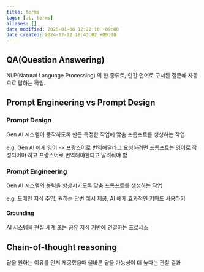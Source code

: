 ```yaml
---
title: terms
tags: [ai, terms]
aliases: []
date modified: 2025-01-08 12:22:10 +09:00
date created: 2024-12-22 18:43:02 +09:00
---
```


## QA(Question Answering)

NLP(Natural Language Processing) 의 한 종류로, 인간 언어로 구서된 질문에 자동으로 답하는 작업.

## Prompt Engineering vs Prompt Design

### Prompt Design

Gen AI 시스템이 동작하도록 만든 특정한 작업에 맞춤 프롬프트를 생성하는 작업

e.g. Gen AI 에게 영어 -> 프랑스어로 번역해달라고 요청하려면 프롬프트는 영어로 작성되어야 하고 프랑스어로 번역해야한다고 알려줘야 함

### Prompt Engineering

Gen AI 시스템의 능력을 향상시키도록 맞춤 프롬프트를 생성하는 작업

e.g. 도메인 지식 주입, 원하는 답변 예시 제공, AI 에게 효과적인 키워드 사용하기

#### Grounding

AI 시스템을 현실 세계 또는 공유 지식 기반에 연결하는 프로세스

## Chain-of-thought reasoning

답을 원하는 이유를 먼저 제공했을때 올바른 답을 가능성이 더 높다는 관찰 결과
